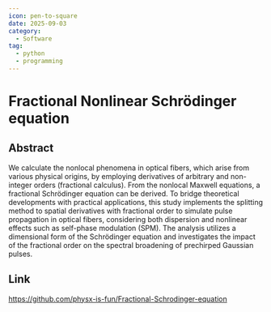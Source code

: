 ```yaml
---
icon: pen-to-square
date: 2025-09-03
category:
  - Software
tag:
  - python
  - programming
---
```


# Fractional Nonlinear Schrödinger equation

<!-- more -->

## Abstract

We calculate the nonlocal phenomena in optical fibers, which arise from various physical origins, by employing derivatives of arbitrary and non-integer orders (fractional calculus). From the nonlocal Maxwell equations, a fractional Schrödinger equation can be derived. To bridge theoretical developments with practical applications, this study implements the splitting method to spatial derivatives with fractional order to simulate pulse propagation in optical fibers, considering both dispersion and nonlinear effects such as self-phase modulation (SPM). The analysis utilizes a dimensional form of the Schrödinger equation and investigates the impact of the fractional order on the spectral broadening of prechirped Gaussian pulses.

## Link

<https://github.com/physx-is-fun/Fractional-Schrodinger-equation>